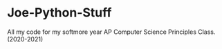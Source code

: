 # Joe-Python-Stuff
All my code for my softmore year AP Computer Science Principles Class. (2020-2021)
